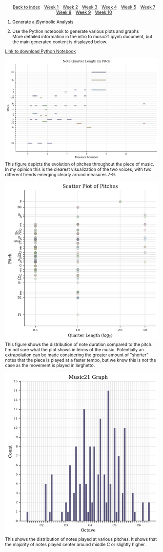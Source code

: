 <head>
    <title>Week 4 | MCA</title>
</head>
<div>
    <style>
        .menu {
        list-style-type: none; 
        text-align: center;
    }
    .menu li {
        display: inline-block;
        margin-right: 10px;
    }
    </style>
    <ul class="menu">
    <li><a href="../README.md">Back to index</a></li>
    <li><a href="week1.html">Week 1</a></li>
    <li><a href="week2.html">Week 2</a></li>
    <li><a href="week3.html">Week 3</a></li>
    <li><a href="week3.html">Week 4</a></li>
    <li><a href="week5.html">Week 5</a></li>
    <li><a href="week7.html">Week 7</a></li>
    <li><a href="week8.html">Week 8</a></li>
    <li><a href="week9.html">Week 9</a></li>
    <li><a href="week10.html">Week 10</a></li>
</ul>
</div>

1. Generate a jSymbolic Analysis

2. Use the Python notebook to generate various plots and graphs <br> More detailed information in the intro to music21.ipynb document, but the main generated content is displayed below.

[Link to download Python Notebook](../Intro%20to%20music21.ipynb)

![Image of a plot showing the quarter length by pitch](../static/img/qua_len_by_pitch.png)
This figure depicts the evolution of pitches throughout the piece of music. In my opinion this is the clearest visualization of the two voices, with two different trends emerging clearly arrund measures 7-9.

![Scatter plot of pitches](../static/img/sca_plo_by_pitch.png)
This figure shows the distribution of note duration compared to the pitch. I'm not sure what the plot shows in terms of the music. Potentially an extrapolation can be made considering the greater amount of "shorter" notes that the piece is played at a faster tempo, but we know this is not the case as the movement is played in larghetto.

![Pitch count graph](../static/img/num_pitch.png)
This shows the distribution of notes played at various pitches. It shows that the majority of notes played center around middle C or slightly higher.